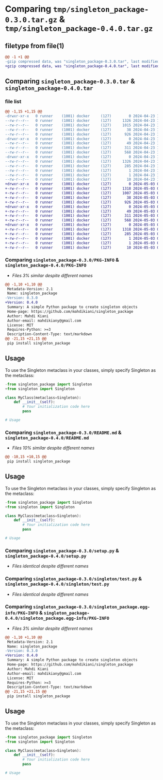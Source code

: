 # Comparing `tmp/singleton_package-0.3.0.tar.gz` & `tmp/singleton_package-0.4.0.tar.gz`

## filetype from file(1)

```diff
@@ -1 +1 @@
-gzip compressed data, was "singleton_package-0.3.0.tar", last modified: Tue Apr 23 15:31:19 2024, max compression
+gzip compressed data, was "singleton_package-0.4.0.tar", last modified: Fri May  3 09:55:07 2024, max compression
```

## Comparing `singleton_package-0.3.0.tar` & `singleton_package-0.4.0.tar`

### file list

```diff
@@ -1,15 +1,15 @@
-drwxr-xr-x   0 runner    (1001) docker     (127)        0 2024-04-23 15:31:19.199177 singleton_package-0.3.0/
--rw-r--r--   0 runner    (1001) docker     (127)     1326 2024-04-23 15:31:19.199177 singleton_package-0.3.0/PKG-INFO
--rw-r--r--   0 runner    (1001) docker     (127)     1015 2024-04-23 15:31:15.000000 singleton_package-0.3.0/README.md
--rw-r--r--   0 runner    (1001) docker     (127)       38 2024-04-23 15:31:19.199177 singleton_package-0.3.0/setup.cfg
--rw-r--r--   0 runner    (1001) docker     (127)      926 2024-04-23 15:31:15.000000 singleton_package-0.3.0/setup.py
-drwxr-xr-x   0 runner    (1001) docker     (127)        0 2024-04-23 15:31:19.195177 singleton_package-0.3.0/singleton/
--rw-r--r--   0 runner    (1001) docker     (127)       49 2024-04-23 15:31:15.000000 singleton_package-0.3.0/singleton/__init__.py
--rw-r--r--   0 runner    (1001) docker     (127)      311 2024-04-23 15:31:15.000000 singleton_package-0.3.0/singleton/singleton.py
--rw-r--r--   0 runner    (1001) docker     (127)      568 2024-04-23 15:31:15.000000 singleton_package-0.3.0/singleton/test.py
-drwxr-xr-x   0 runner    (1001) docker     (127)        0 2024-04-23 15:31:19.199177 singleton_package-0.3.0/singleton_package.egg-info/
--rw-r--r--   0 runner    (1001) docker     (127)     1326 2024-04-23 15:31:19.000000 singleton_package-0.3.0/singleton_package.egg-info/PKG-INFO
--rw-r--r--   0 runner    (1001) docker     (127)      285 2024-04-23 15:31:19.000000 singleton_package-0.3.0/singleton_package.egg-info/SOURCES.txt
--rw-r--r--   0 runner    (1001) docker     (127)        1 2024-04-23 15:31:19.000000 singleton_package-0.3.0/singleton_package.egg-info/dependency_links.txt
--rw-r--r--   0 runner    (1001) docker     (127)        1 2024-04-23 15:31:19.000000 singleton_package-0.3.0/singleton_package.egg-info/not-zip-safe
--rw-r--r--   0 runner    (1001) docker     (127)       10 2024-04-23 15:31:19.000000 singleton_package-0.3.0/singleton_package.egg-info/top_level.txt
+drwxr-xr-x   0 runner    (1001) docker     (127)        0 2024-05-03 09:55:07.182742 singleton_package-0.4.0/
+-rw-r--r--   0 runner    (1001) docker     (127)     1318 2024-05-03 09:55:07.182742 singleton_package-0.4.0/PKG-INFO
+-rw-r--r--   0 runner    (1001) docker     (127)     1007 2024-05-03 09:55:03.000000 singleton_package-0.4.0/README.md
+-rw-r--r--   0 runner    (1001) docker     (127)       38 2024-05-03 09:55:07.182742 singleton_package-0.4.0/setup.cfg
+-rw-r--r--   0 runner    (1001) docker     (127)      926 2024-05-03 09:55:03.000000 singleton_package-0.4.0/setup.py
+drwxr-xr-x   0 runner    (1001) docker     (127)        0 2024-05-03 09:55:07.182742 singleton_package-0.4.0/singleton/
+-rw-r--r--   0 runner    (1001) docker     (127)       49 2024-05-03 09:55:03.000000 singleton_package-0.4.0/singleton/__init__.py
+-rw-r--r--   0 runner    (1001) docker     (127)      311 2024-05-03 09:55:03.000000 singleton_package-0.4.0/singleton/singleton.py
+-rw-r--r--   0 runner    (1001) docker     (127)      568 2024-05-03 09:55:03.000000 singleton_package-0.4.0/singleton/test.py
+drwxr-xr-x   0 runner    (1001) docker     (127)        0 2024-05-03 09:55:07.182742 singleton_package-0.4.0/singleton_package.egg-info/
+-rw-r--r--   0 runner    (1001) docker     (127)     1318 2024-05-03 09:55:07.000000 singleton_package-0.4.0/singleton_package.egg-info/PKG-INFO
+-rw-r--r--   0 runner    (1001) docker     (127)      285 2024-05-03 09:55:07.000000 singleton_package-0.4.0/singleton_package.egg-info/SOURCES.txt
+-rw-r--r--   0 runner    (1001) docker     (127)        1 2024-05-03 09:55:07.000000 singleton_package-0.4.0/singleton_package.egg-info/dependency_links.txt
+-rw-r--r--   0 runner    (1001) docker     (127)        1 2024-05-03 09:55:07.000000 singleton_package-0.4.0/singleton_package.egg-info/not-zip-safe
+-rw-r--r--   0 runner    (1001) docker     (127)       10 2024-05-03 09:55:07.000000 singleton_package-0.4.0/singleton_package.egg-info/top_level.txt
```

### Comparing `singleton_package-0.3.0/PKG-INFO` & `singleton_package-0.4.0/PKG-INFO`

 * *Files 3% similar despite different names*

```diff
@@ -1,10 +1,10 @@
 Metadata-Version: 2.1
 Name: singleton_package
-Version: 0.3.0
+Version: 0.4.0
 Summary: A simple Python package to create singleton objects
 Home-page: https://github.com/mahdikiani/singleton_package
 Author: Mahdi Kiani
 Author-email: mahdikiany@gmail.com
 License: MIT
 Requires-Python: >=3
 Description-Content-Type: text/markdown
@@ -21,15 +21,15 @@
 pip install singleton_package
 ```
 
 ## Usage
 To use the Singleton metaclass in your classes, simply specify Singleton as the metaclass:
 
 ```python
-from singleton_package import Singleton
+from singleton import Singleton
 
 class MyClass(metaclass=Singleton):
     def __init__(self):
         # Your initialization code here
         pass
 
 # Usage
```

### Comparing `singleton_package-0.3.0/README.md` & `singleton_package-0.4.0/README.md`

 * *Files 10% similar despite different names*

```diff
@@ -10,15 +10,15 @@
 pip install singleton_package
 ```
 
 ## Usage
 To use the Singleton metaclass in your classes, simply specify Singleton as the metaclass:
 
 ```python
-from singleton_package import Singleton
+from singleton import Singleton
 
 class MyClass(metaclass=Singleton):
     def __init__(self):
         # Your initialization code here
         pass
 
 # Usage
```

### Comparing `singleton_package-0.3.0/setup.py` & `singleton_package-0.4.0/setup.py`

 * *Files identical despite different names*

### Comparing `singleton_package-0.3.0/singleton/test.py` & `singleton_package-0.4.0/singleton/test.py`

 * *Files identical despite different names*

### Comparing `singleton_package-0.3.0/singleton_package.egg-info/PKG-INFO` & `singleton_package-0.4.0/singleton_package.egg-info/PKG-INFO`

 * *Files 3% similar despite different names*

```diff
@@ -1,10 +1,10 @@
 Metadata-Version: 2.1
 Name: singleton_package
-Version: 0.3.0
+Version: 0.4.0
 Summary: A simple Python package to create singleton objects
 Home-page: https://github.com/mahdikiani/singleton_package
 Author: Mahdi Kiani
 Author-email: mahdikiany@gmail.com
 License: MIT
 Requires-Python: >=3
 Description-Content-Type: text/markdown
@@ -21,15 +21,15 @@
 pip install singleton_package
 ```
 
 ## Usage
 To use the Singleton metaclass in your classes, simply specify Singleton as the metaclass:
 
 ```python
-from singleton_package import Singleton
+from singleton import Singleton
 
 class MyClass(metaclass=Singleton):
     def __init__(self):
         # Your initialization code here
         pass
 
 # Usage
```

